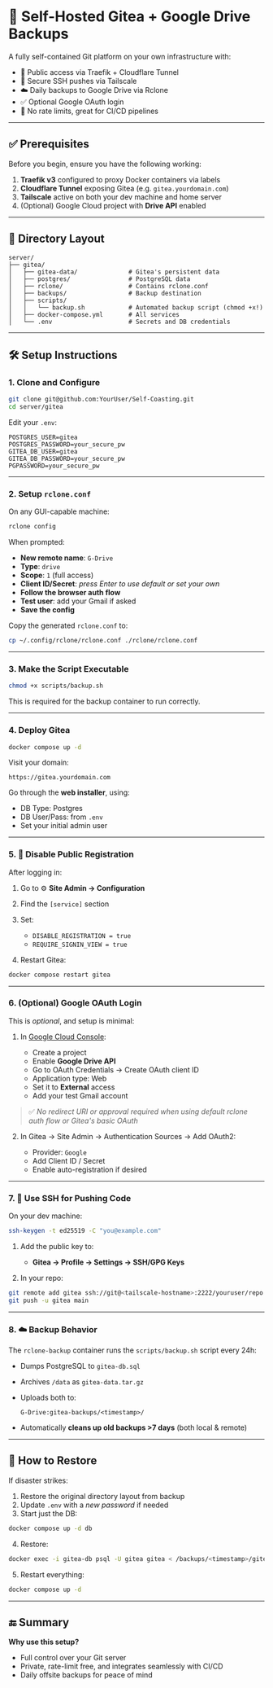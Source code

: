 # 💾 **Self-Hosted Gitea + Google Drive Backups**

A fully self-contained Git platform on your own infrastructure with:

* 🚀 Public access via Traefik + Cloudflare Tunnel
* 🔐 Secure SSH pushes via Tailscale
* ☁️ Daily backups to Google Drive via Rclone
* ✅ Optional Google OAuth login
* 🔄 No rate limits, great for CI/CD pipelines

---

## ✅ Prerequisites

Before you begin, ensure you have the following working:

1. **Traefik v3** configured to proxy Docker containers via labels
2. **Cloudflare Tunnel** exposing Gitea (e.g. `gitea.yourdomain.com`)
3. **Tailscale** active on both your dev machine and home server
4. (Optional) Google Cloud project with **Drive API** enabled

---

## 📁 Directory Layout

```
server/
├── gitea/
│   ├── gitea-data/              # Gitea's persistent data
│   ├── postgres/                # PostgreSQL data
│   ├── rclone/                  # Contains rclone.conf
│   ├── backups/                 # Backup destination
│   ├── scripts/
│   │   └── backup.sh            # Automated backup script (chmod +x!)
│   ├── docker-compose.yml       # All services
│   └── .env                     # Secrets and DB credentials
```

---

## 🛠 Setup Instructions

### 1. Clone and Configure

```bash
git clone git@github.com:YourUser/Self-Coasting.git
cd server/gitea
```

Edit your `.env`:

```env
POSTGRES_USER=gitea
POSTGRES_PASSWORD=your_secure_pw
GITEA_DB_USER=gitea
GITEA_DB_PASSWORD=your_secure_pw
PGPASSWORD=your_secure_pw
```

---

### 2. Setup `rclone.conf`

On any GUI-capable machine:

```bash
rclone config
```

When prompted:

* **New remote name**: `G-Drive`
* **Type**: `drive`
* **Scope**: `1` (full access)
* **Client ID/Secret**: *press Enter to use default or set your own*
* **Follow the browser auth flow**
* **Test user**: add your Gmail if asked
* **Save the config**

Copy the generated `rclone.conf` to:

```bash
cp ~/.config/rclone/rclone.conf ./rclone/rclone.conf
```

---

### 3. Make the Script Executable

```bash
chmod +x scripts/backup.sh
```

This is required for the backup container to run correctly.

---

### 4. Deploy Gitea

```bash
docker compose up -d
```

Visit your domain:

```
https://gitea.yourdomain.com
```

Go through the **web installer**, using:

* DB Type: Postgres
* DB User/Pass: from `.env`
* Set your initial admin user

---

### 5. 🔐 Disable Public Registration

After logging in:

1. Go to ⚙️ **Site Admin → Configuration**
2. Find the `[service]` section
3. Set:

   * `DISABLE_REGISTRATION = true`
   * `REQUIRE_SIGNIN_VIEW = true`
4. Restart Gitea:

```bash
docker compose restart gitea
```

---

### 6. (Optional) Google OAuth Login

This is *optional*, and setup is minimal:

1. In [Google Cloud Console](https://console.cloud.google.com):

   * Create a project
   * Enable **Google Drive API**
   * Go to OAuth Credentials → Create OAuth client ID
   * Application type: Web
   * Set it to **External** access
   * Add your test Gmail account

> ✅ *No redirect URI or approval required when using default rclone auth flow or Gitea's basic OAuth*

2. In Gitea → Site Admin → Authentication Sources → Add OAuth2:

   * Provider: `Google`
   * Add Client ID / Secret
   * Enable auto-registration if desired

---

### 7. 🧪 Use SSH for Pushing Code

On your dev machine:

```bash
ssh-keygen -t ed25519 -C "you@example.com"
```

1. Add the public key to:

   * **Gitea → Profile → Settings → SSH/GPG Keys**

2. In your repo:

```bash
git remote add gitea ssh://git@<tailscale-hostname>:2222/youruser/repo.git
git push -u gitea main
```

---

### 8. ☁️ Backup Behavior

The `rclone-backup` container runs the `scripts/backup.sh` script every 24h:

* Dumps PostgreSQL to `gitea-db.sql`

* Archives `/data` as `gitea-data.tar.gz`

* Uploads both to:

  ```
  G-Drive:gitea-backups/<timestamp>/
  ```

* Automatically **cleans up old backups >7 days** (both local & remote)

---

## 🔄 How to Restore

If disaster strikes:

1. Restore the original directory layout from backup
2. Update `.env` with a *new password* if needed
3. Start just the DB:

```bash
docker compose up -d db
```

4. Restore:

```bash
docker exec -i gitea-db psql -U gitea gitea < /backups/<timestamp>/gitea-db.sql
```

5. Restart everything:

```bash
docker compose up -d
```

---

## 🔚 Summary

**Why use this setup?**

* Full control over your Git server
* Private, rate-limit free, and integrates seamlessly with CI/CD
* Daily offsite backups for peace of mind

